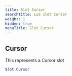```yaml
---
title: Slot Cursor
searchTitle: Lua Slot Cursor
weight: 1
hidden: true
menuTitle: Slot Cursor
---
```

## Cursor

This represents a Cursor slot
```lua
Slot.Cursor
```